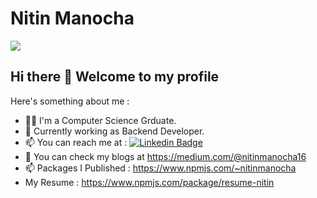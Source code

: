 

<!--
**nitinmanocha/nitinmanocha** is a ✨ _special_ ✨ repository because its `README.md` (this file) appears on your GitHub profile.

Here are some ideas to get you started:

- 🔭 I’m currently working on ...
- 🌱 I’m currently learning ...
- 👯 I’m looking to collaborate on ...
- 🤔 I’m looking for help with ...
-  Ask me about ...
- 📫 How to reach me: ...
- 😄 Pronouns: ...
- ⚡ Fun fact: ...
-->
# Nitin Manocha 
<img src="https://i.gifer.com/5eKX.gif">


## Hi there 👋  Welcome to my profile

Here's something about me :

- 💁‍♀️ I'm a Computer Science Grduate.
- 📖 Currently working as Backend Developer. 
- 📫 You can reach me at : [![Linkedin Badge](https://img.shields.io/badge/-LinkedIn-blue?style=flat-square&logo=Linkedin&logoColor=white&link=https://www.linkedin.com/in/anushka-yadav/)](https://www.linkedin.com/in/nitin-manocha-645575147/)
 - 💬 You can check my blogs at https://medium.com/@nitinmanocha16
 - 📫 Packages I Published : https://www.npmjs.com/~nitinmanocha
 - My Resume : https://www.npmjs.com/package/resume-nitin
